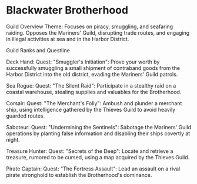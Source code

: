 # Blackwater Brotherhood

Guild Overview
Theme: Focuses on piracy, smuggling, and seafaring raiding.
Opposes the Mariners' Guild, disrupting trade routes, and engaging in illegal activities at sea and in the Harbor District.

Guild Ranks and Questline

Deck Hand:
Quest: "Smuggler's Initiation": Prove your worth by successfully smuggling a small shipment of contraband goods from the Harbor District into the old district, evading the Mariners' Guild patrols.

Sea Rogue:
Quest: "The Silent Raid": Participate in a stealthy raid on a coastal warehouse, stealing supplies and valuables for the Brotherhood.

Corsair:
Quest: "The Merchant's Folly": Ambush and plunder a merchant ship, using intelligence gathered by the Thieves Guild to avoid heavily guarded routes.

Saboteur:
Quest: "Undermining the Sentinels": Sabotage the Mariners' Guild operations by planting false information and disabling their ships covertly at night.

Treasure Hunter:
Quest: "Secrets of the Deep": Locate and retrieve a treasure, rumored to be cursed, using a map acquired by the Thieves Guild.

Pirate Captain:
Quest: "The Fortress Assault": Lead an assault on a rival pirate stronghold to establish the Brotherhood's dominance.
